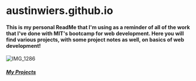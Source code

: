 # austinwiers.github.io

#### This is my personal ReadMe that I'm using as a reminder of all of the work that I've done with MIT's bootcamp for web development. Here you will find various projects, with some project notes as well, on basics of web development!

![IMG_1286](https://user-images.githubusercontent.com/96448901/169716349-8bfe4f98-6607-4516-a4ea-876870a67f52.jpeg)

##### [My Projects](austinwiers.github.io/my-projects)

